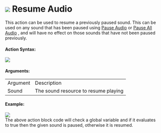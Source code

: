 #  ![](https://gms.magecorn.com/Manual/assets/Images/Scripting_Reference/Drag_And_Drop/Reference/Audio/i_Audio_Resume_Audio.png) Resume Audio

This action can be used to resume a previously paused sound. This can be
used on any sound that has been paused using [Pause
Audio](Pause_Audio) or [Pause All Audio](Pause_All_Audio) , and
will have no effect on those sounds that have not been paused
previously.

#### Action Syntax:

  
![](https://gms.magecorn.com/Manual/assets/Images/Scripting_Reference/Drag_And_Drop/Reference/Audio/a_Audio_Resume_Audio.png)  

#### Arguments:

|          |                                      |
|----------|--------------------------------------|
| Argument | Description                          |
| Sound    | The sound resource to resume playing |

#### Example:

  
![](https://gms.magecorn.com/Manual/assets/Images/Scripting_Reference/Drag_And_Drop/Reference/Audio/e_Audio_Pause_Audio.png)  
The above action block code will check a global variable and if it
evaluates to true then the given sound is paused, otherwise it is
resumed.
